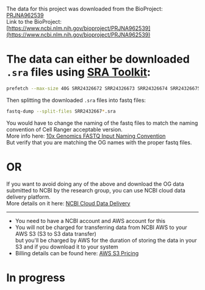 The data for this project was downloaded from the BioProject: [PRJNA962539](https://www.ncbi.nlm.nih.gov/bioproject/PRJNA962539)  
Link to the BioProject: [https://www.ncbi.nlm.nih.gov/bioproject/PRJNA962539](https://www.ncbi.nlm.nih.gov/bioproject/PRJNA962539)

# The data can either be downloaded `.sra` files using [SRA Toolkit](https://github.com/ncbi/sra-tools/wiki):

```bash
prefetch --max-size 40G SRR24326672 SRR24326673 SRR24326674 SRR24326675 SRR24326676
```

Then splitting the downloaded `.sra` files into fastq files:

```bash
fastq-dump --split-files SRR2432667*.sra
```
You would have to change the naming of the fastq files to match the naming convention of Cell Ranger acceptable version.  
More info here: [10x Genomics FASTQ Input Naming Convention](https://www.10xgenomics.com/support/software/cell-ranger-arc/latest/analysis/inputs/specifying-input-fastq-count)  
But verify that you are matching the OG names with the proper fastq files. 

# OR

If you want to avoid doing any of the above and download the OG data submitted to NCBI by the research group, you can use NCBI cloud data delivery platform.  
More details on it here: [NCBI Cloud Data Delivery](https://www.ncbi.nlm.nih.gov/Traces/cloud-delivery/)
____________
* You need to have a NCBI account and AWS account for this  
* You will not be charged for transferring data from NCBI AWS to your AWS S3 (S3 to S3 data transfer)  
  but you'll be charged by AWS for the duration of storing the data in your S3 and if you download it to your system  
* Billing details can be found here: [AWS S3 Pricing](https://aws.amazon.com/s3/pricing/?p=pm&c=s3&z=4)

# In progress

